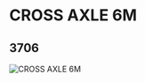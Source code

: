 # CROSS AXLE 6M
## 3706
![CROSS AXLE 6M](https://lc-www-live-s.legocdn.com/media/bricks/5/2/370626.jpg)